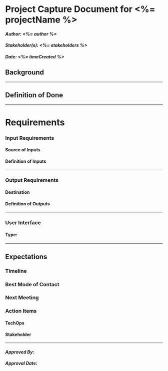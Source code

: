 # Project Capture Document for <%= projectName %>
#### *Author: <%= author %>*
#### *Stakeholder(s): <%= stakeholders %>*
#### *Date: <%= timeCreated %>*


## Background

<!-- 

Explain the context of the problem.
Explain key terms/words, words that may be unfamiliar to a new hire.


Do Example: 
    
    Corey and his team have been manually going through the html for all images in canvas and entering alt image text.
    This has been very time consuming.

Don't Example:


    Without project templates, we have been left with readmes that share all different kinds of data, and some of them were missing key
    points of data. Additionally, we have no standard for code templates. We don't want to add a lot of overhead to setting up a project
    with templates and code setup.

-->

-----

## Definition of Done
<!-- 

What is/are the project outcome(s)?
("Can you give me one sentence describing what you want done?")
We are trying to clean up the yard by Mow, Edge, and Rake.

Do Example:

    We are creating a tool to find all images that are in need of alt text in canvas 
    which will automate this process by showing an image and prompting for alt text.

Don't Example 2:

    We are using yeoman to create a generator that will add all needed documentation and
    set up the code with all needed scripts, templates, and integrations.

-->


-----

# Requirements

### Input Requirements

#### Source of Inputs

<!-- Paragraph of how to get inputs. From who? From where: Slack, email, server...? This also includes user selected options at runtime. How will we know what options to select? For example, in conversion tool, you'd follow the values on the Trello Board. It would also include the steps to get access to the information you need, such as getting added to a Trello Board, or access to a server. -->

#### Definition of Inputs

<!-- List here a type definition for each input. For example, if it is a CSV define the column names. If it is a JSON, give an example of the JSON structure. If it is user input, what will the user be asked for? -->

---

### Output Requirements
#### Destination

<!-- Paragraph where/who to send outputs. To who? To where: Email, server, directly to LMS...? It would also include the steps to get access to the locations you need, such as getting added to a Trello Board, or access to a server, or the LMS. -->

#### Definition of Outputs

<!-- List here a type definition for each output? For example, if the changes are directly to the LMS, list all changes that occur. If it is a CSV define the column names. If it is a JSON, give an example of the JSON structure. -->

---

### User Interface

#### Type:

<!-- CLI with Flags, CLI With Prompt, Web Page, Server, Library, etc -->

####

<!-- What are the flags, what are Major Questions, Images of UX/UI Design. -->

-----

## Expectations

### Timeline

### Best Mode of Contact

### Next Meeting


### Action Items
<!-- Recap Meeting -->
#### TechOps
#### Stakeholder

-----

#### *Approved By:*
#### *Approval Date:*
